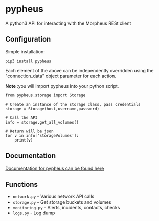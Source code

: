 # pypheus


A python3 API for interacting with the Morpheus RESt client

## Configuration

Simple installation:

```
pip3 install pypheus
```
Each element of the above can be independently overridden using the "connection_data" object parameter for each action.

**Note** :you will import pypheus into your python script.

```
from pypheus.storage import Storage

# Create an instance of the storage class, pass credentials
storage = Storage(host,username,password)

# Call the API
info = storage.get_all_volumes()

# Return will be json
for v in info['storageVolumes']:
    print(v)
```

## Documentation
[Documentation for pypheus can be found here](http://apidocs.morpheusdata.com)

## Functions

* `network.py` - Various network API calls
* `storage.py` - Get storage buckets and volumes
* `monitoring.py` - Alerts, incidents, contacts, checks
* `logs.py` - Log dump
